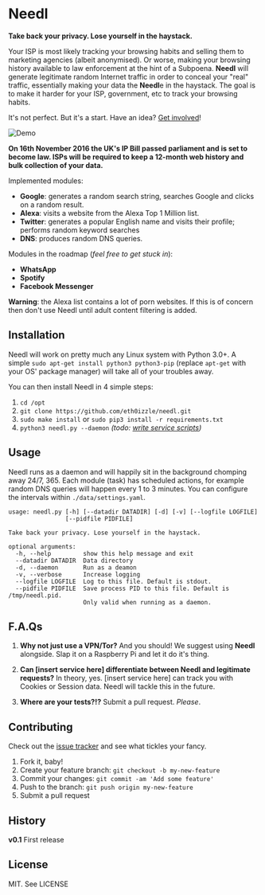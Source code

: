 # Needl

**Take back your privacy. Lose yourself in the haystack.**

Your ISP is most likely tracking your browsing habits and selling them to marketing agencies (albeit anonymised). Or worse, making your browsing history available to law enforcement at the hint of a Subpoena. **Needl** will generate legitimate random Internet traffic in order to conceal your "real" traffic, essentially making your data the **Needl**e in the haystack. The goal is to make it harder for your ISP, government, etc to track your browsing habits.

It's not perfect. But it's a start. Have an idea? [Get involved](CONTRIBUTING.md)!

![Demo](https://pbs.twimg.com/media/CxeQsH5XAAAp_vN.jpg:large)

**On 16th November 2016 the UK's IP Bill passed parliament and is set to become law. ISPs will be required to keep a 12-month web history and bulk collection of your data.**

Implemented modules:

- **Google**: generates a random search string, searches Google and clicks on a random result.
- **Alexa**: visits a website from the Alexa Top 1 Million list.
- **Twitter**: generates a popular English name and visits their profile; performs random keyword searches
- **DNS**: produces random DNS queries.

Modules in the roadmap (_feel free to get stuck in_):

- **WhatsApp**
- **Spotify**
- **Facebook Messenger**

**Warning**: the Alexa list contains a lot of porn websites. If this is of concern then don't use Needl until adult content filtering is added.

## Installation

Needl will work on pretty much any Linux system with Python 3.0+. A simple `sudo apt-get install python3 python3-pip` (replace `apt-get` with your OS' package manager) will take all of your troubles away.

You can then install Needl in 4 simple steps:

1. `cd /opt`
2. `git clone https://github.com/eth0izzle/needl.git`
3. `sudo make install` or `sudo pip3 install -r requirements.txt`
4. `python3 needl.py --daemon` _(todo: [write service scripts](https://github.com/eth0izzle/needl/issues/1))_

## Usage

Needl runs as a daemon and will happily sit in the background chomping away 24/7, 365. Each module (task) has scheduled actions, for example random DNS queries will happen every 1 to 3 minutes. You can configure the intervals within `./data/settings.yaml`.

    usage: needl.py [-h] [--datadir DATADIR] [-d] [-v] [--logfile LOGFILE]
                    [--pidfile PIDFILE]
    
    Take back your privacy. Lose yourself in the haystack.
    
    optional arguments:
      -h, --help         show this help message and exit
      --datadir DATADIR  Data directory
      -d, --daemon       Run as a deamon
      -v, --verbose      Increase logging
      --logfile LOGFILE  Log to this file. Default is stdout.
      --pidfile PIDFILE  Save process PID to this file. Default is /tmp/needl.pid.
                         Only valid when running as a daemon.

## F.A.Qs

1. **Why not just use a VPN/Tor?**
And you should! We suggest using **Needl** alongside. Slap it on a Raspberry Pi and let it do it's thing.

2. **Can [insert service here] differentiate between Needl and legitimate requests?**
In theory, yes. [insert service here] can track you with Cookies or Session data. Needl will tackle this in the future.

3. **Where are your tests?!?**
Submit a pull request. _Please_.

## Contributing

Check out the [issue tracker](https://github.com/eth0izzle/needl/issues) and see what tickles your fancy.

1. Fork it, baby!
2. Create your feature branch: `git checkout -b my-new-feature`
3. Commit your changes: `git commit -am 'Add some feature'`
4. Push to the branch: `git push origin my-new-feature`
5. Submit a pull request

## History

**v0.1**
First release

## License

MIT. See LICENSE
